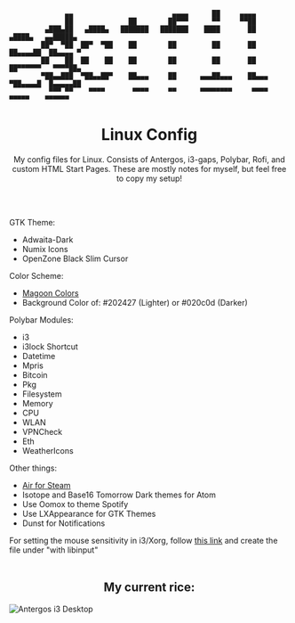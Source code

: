 ```
              ▄▄                         ▄▄▄▄      ██     ▄▄▄▄
              ██              ██        ██▀▀▀      ▀▀     ▀▀██
         ▄███▄██   ▄████▄   ███████   ███████    ████       ██       ▄████▄   ▄▄█████▄
        ██▀  ▀██  ██▀  ▀██    ██        ██         ██       ██      ██▄▄▄▄██  ██▄▄▄▄ ▀
        ██    ██  ██    ██    ██        ██         ██       ██      ██▀▀▀▀▀▀   ▀▀▀▀██▄
        ▀██▄▄███  ▀██▄▄██▀    ██▄▄▄     ██      ▄▄▄██▄▄▄    ██▄▄▄   ▀██▄▄▄▄█  █▄▄▄▄▄██
          ▀▀▀ ▀▀    ▀▀▀▀       ▀▀▀▀     ▀▀      ▀▀▀▀▀▀▀▀     ▀▀▀▀     ▀▀▀▀▀    ▀▀▀▀▀▀
```


<h1 align="center">Linux Config</h1>
<p align="center">My config files for Linux. Consists of Antergos, i3-gaps, Polybar, Rofi, and custom HTML Start Pages. These are mostly notes for myself, but feel free to copy my setup!</p>
<br>
<br>
<p>GTK Theme:</p>
<ul>
  <li>Adwaita-Dark</li>
  <li>Numix Icons</li>
  <li>OpenZone Black Slim Cursor</li>
</ul>
<p>Color Scheme:</p>
<ul>
  <a href="https://github.com/NorthernTwig/Magoon/tree/master/terminal"><li>Magoon Colors</li></a>
           <li>Background Color of: #202427 (Lighter) or #020c0d (Darker)</li>
</ul>
<p>Polybar Modules:</p>
<ul>
  <li>i3</li>
  <li>i3lock Shortcut</li>
  <li>Datetime</li>
  <li>Mpris</li>
  <li>Bitcoin</li>
  <li>Pkg</li>
  <li>Filesystem</li>
  <li>Memory</li>
  <li>CPU</li>
  <li>WLAN</li>
  <li>VPNCheck</li>
  <li>Eth</li>
  <li>WeatherIcons</li>
</ul>
<p>Other things:</p>
<ul>
  <a href="http://airforsteam.com/"><li>Air for Steam</li></a>
  <li>Isotope and Base16 Tomorrow Dark themes for Atom</li>
  <li>Use Oomox to theme Spotify</li>
  <li>Use LXAppearance for GTK Themes</li>
  <li>Dunst for Notifications</li>
</ul>
<p>For setting the mouse sensitivity in i3/Xorg, follow <a href="https://wiki.archlinux.org/index.php/Mouse_acceleration#Disabling_mouse_acceleration">this link</a> and create the file under "with libinput"
<br>
<br>
<h2 align="center">My current rice:</h2>
<img alt="Antergos i3 Desktop" src="https://i.imgur.com/ZaHTE8V.png"/>
